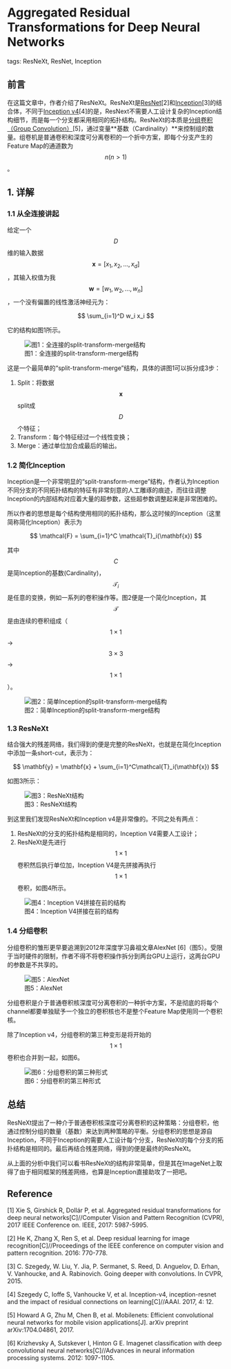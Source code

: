 # Aggregated Residual Transformations for Deep Neural Networks

tags: ResNeXt, ResNet, Inception

## 前言

在这篇文章中，作者介绍了ResNeXt。ResNeXt是[ResNet]()\[2\]和[Inception](https://senliuy.gitbooks.io/advanced-deep-learning/content/di-yi-zhang-ff1a-jing-dian-wang-luo/going-deeper-with-convolutions.html)\[3\]的结合体，不同于[Inception v4](https://senliuy.gitbooks.io/advanced-deep-learning/content/di-yi-zhang-ff1a-jing-dian-wang-luo/di-yi-zhang-ff1a-jing-dian-wang-luo/deep-residual-learning-for-image-recognition.html)\[4\]的是，ResNext不需要人工设计复杂的Inception结构细节，而是每一个分支都采用相同的拓扑结构。ResNeXt的本质是[分组卷积（Group Convolution）](https://senliuy.gitbooks.io/advanced-deep-learning/content/di-yi-zhang-ff1a-jing-dian-wang-luo/di-yi-zhang-ff1a-jing-dian-wang-luo/di-yi-zhang-ff1a-jing-dian-wang-luo/mobilenetxiang-jie.html)\[5\]，通过变量**基数（Cardinality）**来控制组的数量。组卷机是普通卷积和深度可分离卷积的一个折中方案，即每个分支产生的Feature Map的通道数为$$n (n>1)$$。

## 1. 详解

### 1.1 从全连接讲起

给定一个$$D$$维的输入数据$$\mathbf{x} = [x_1, x_2, ..., x_d]$$，其输入权值为我$$\mathbf{w} = [w_1, w_2, ..., w_n]$$，一个没有偏置的线性激活神经元为：


$$
\sum_{i=1}^D w_i x_i
$$


它的结构如图1所示。

<figure>
<img src="/assets/ResNeXt_1.png" alt="图1：全连接的split-transform-merge结构"/>
<figcaption>图1：全连接的split-transform-merge结构</figcaption>
</figure>


这是一个最简单的“split-transform-merge”结构，具体的讲图1可以拆分成3步：

1. Split：将数据$$\mathbf{x}$$split成$$D$$个特征；
2. Transform：每个特征经过一个线性变换；
3. Merge：通过单位加合成最后的输出。

### 1.2 简化Inception

Inception是一个非常明显的“split-transform-merge”结构，作者认为Inception不同分支的不同拓扑结构的特征有非常刻意的人工雕琢的痕迹，而往往调整Inception的内部结构对应着大量的超参数，这些超参数调整起来是非常困难的。

所以作者的思想是每个结构使用相同的拓扑结构，那么这时候的Inception（这里简称简化Inception）表示为


$$
\mathcal{F} = \sum_{i=1}^C \mathcal{T}_i(\mathbf{x})
$$


其中$$C$$是简Inception的基数\(Cardinality\)，$$\mathcal{T}_i$$是任意的变换，例如一系列的卷积操作等。图2便是一个简化Inception，其$$\mathcal{T}$$是由连续的卷积组成（$$1\times1$$-&gt;$$3\times3$$-&gt;$$1\times1$$）。

<figure>
<img src="/assets/ResNeXt_2.png" alt="图2：简单Inception的split-transform-merge结构"/>
<figcaption>图2：简单Inception的split-transform-merge结构</figcaption>
</figure>


### 1.3 ResNeXt

结合强大的残差网络，我们得到的便是完整的ResNeXt，也就是在简化Inception中添加一条short-cut，表示为：


$$
\mathbf{y} = \mathbf{x} + \sum_{i=1}^C\mathcal{T}_i(\mathbf{x})
$$


如图3所示：

<figure>
<img src="/assets/ResNeXt_3.png" alt="图3：ResNeXt结构"/>
<figcaption>图3：ResNeXt结构</figcaption>
</figure>


到这里我们发现ResNeXt和Inception v4是非常像的。不同之处有两点：

1. ResNeXt的分支的拓扑结构是相同的，Inception V4需要人工设计；
2. ResNeXt是先进行$$1\times1$$卷积然后执行单位加，Inception V4是先拼接再执行$$1\times1$$卷积，如图4所示。

<figure>
<img src="/assets/ResNeXt_4.png" alt="图4：Inception V4拼接在前的结构"/>
<figcaption>图4：Inception V4拼接在前的结构</figcaption>
</figure>

### 1.4 分组卷积

分组卷积的雏形更早要追溯到2012年深度学习鼻祖文章AlexNet \[6\]（图5）。受限于当时硬件的限制，作者不得不将卷积操作拆分到两台GPU上运行，这两台GPU的参数是不共享的。

<figure>
<img src="/assets/AlexNet_3.png" alt="图5：AlexNet"/>
<figcaption>图5：AlexNet</figcaption>
</figure>

分组卷积是介于普通卷积核深度可分离卷积的一种折中方案，不是彻底的将每个channel都要单独赋予一个独立的卷积核也不是整个Feature Map使用同一个卷积核。

除了Inception v4，分组卷积的第三种变形是将开始的$$1\times1$$卷积也合并到一起，如图6。

<figure>
<img src="/assets/ResNeXt_6.png" alt="图6：分组卷积的第三种形式"/>
<figcaption>图6：分组卷积的第三种形式</figcaption>
</figure>


## 总结

ResNeXt提出了一种介于普通卷积核深度可分离卷积的这种策略：分组卷积，他通过控制分组的数量（基数）来达到两种策略的平衡。分组卷积的思想是源自Inception，不同于Inception的需要人工设计每个分支，ResNeXt的每个分支的拓扑结构是相同的。最后再结合残差网络，得到的便是最终的ResNeXt。

从上面的分析中我们可以看书ResNeXt的结构非常简单，但是其在ImageNet上取得了由于相同框架的残差网络，也算是Inception直接助攻了一把吧。


## Reference

\[1\] Xie S, Girshick R, Dollár P, et al. Aggregated residual transformations for deep neural networks\[C\]//Computer Vision and Pattern Recognition \(CVPR\), 2017 IEEE Conference on. IEEE, 2017: 5987-5995.

\[2\] He K, Zhang X, Ren S, et al. Deep residual learning for image recognition\[C\]//Proceedings of the IEEE conference on computer vision and pattern recognition. 2016: 770-778.

\[3\] C. Szegedy, W. Liu, Y. Jia, P. Sermanet, S. Reed, D. Anguelov, D. Erhan, V. Vanhoucke, and A. Rabinovich. Going deeper with convolutions. In CVPR, 2015.

\[4\] Szegedy C, Ioffe S, Vanhoucke V, et al. Inception-v4, inception-resnet and the impact of residual connections on learning\[C\]//AAAI. 2017, 4: 12.

\[5\] Howard A G, Zhu M, Chen B, et al. Mobilenets: Efficient convolutional neural networks for mobile vision applications\[J\]. arXiv preprint arXiv:1704.04861, 2017.

\[6\] Krizhevsky A, Sutskever I, Hinton G E. Imagenet classification with deep convolutional neural networks\[C\]//Advances in neural information processing systems. 2012: 1097-1105.


